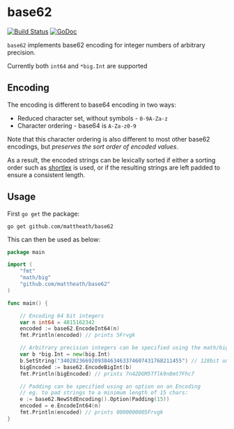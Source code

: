 # base62

[![Build Status](https://travis-ci.org/mattheath/base62.svg?branch=master)](https://travis-ci.org/mattheath/base62) [![GoDoc](https://godoc.org/github.com/mattheath/base62?status.svg)](https://godoc.org/github.com/mattheath/base62)

`base62` implements base62 encoding for integer numbers of arbitrary precision.

Currently both `int64` and `*big.Int` are supported

## Encoding

The encoding is different to base64 encoding in two ways:
 * Reduced character set, without symbols - `0-9A-Za-z`
 * Character ordering - base64 is `A-Za-z0-9`

Note that this character ordering is also different to most other base62 encodings, but _preserves the sort order of encoded values_.

As a result, the encoded strings can be lexically sorted if either a sorting order such as [shortlex](http://en.wikipedia.org/wiki/Shortlex_order) is used, or if the resulting strings are left padded to ensure a consistent length.

## Usage

First `go get` the package:
```
go get github.com/mattheath/base62
```

This can then be used as below:
```go
package main

import (
    "fmt"
    "math/big"
    "github.com/mattheath/base62"
)

func main() {

    // Encoding 64 bit integers
    var n int64 = 4815162342
    encoded := base62.EncodeInt64(n)
    fmt.Println(encoded) // prints 5Frvgk

    // Arbitrary precision integers can be specified using the math/big pkg
    var b *big.Int = new(big.Int)
    b.SetString("340282366920938463463374607431768211455") // 128bit unsigned int
    bigEncoded := base62.EncodeBigInt(b)
    fmt.Println(bigEncoded) // prints 7n42DGM5Tflk9n8mt7Fhc7

    // Padding can be specified using an option on an Encoding
    // eg. to pad strings to a minimum length of 15 chars:
    e := base62.NewStdEncoding().Option(Padding(15))
    encoded = e.EncodeInt64(n)
    fmt.Println(encoded) // prints 0000000005Frvgk
}
```

